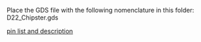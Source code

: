 Place the GDS file with the following nomenclature in this folder: D22_Chipster.gds

[pin list and description](https://docs.google.com/spreadsheets/d/1T-fU9Hze27ewmNjL59FZzfohovZzRloE966pTiVe4rU/edit?usp=sharing)
